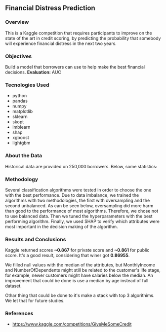 ## Financial Distress Prediction
### Overview
This is a Kaggle competition that requires participants to improve on the state of the art in credit scoring, by predicting the probability that somebody will experience financial distress in the next two years.
### Objectives
Build a model that borrowers can use to help make the best financial decisions. **Evaluation:** AUC
### Tecnologies Used
* python
* pandas
* numpy
* matplotlib
* sklearn
* skopt
* imblearn
* shap
* xgboost
* lightgbm
### About the Data
Historical data are provided on 250,000 borrowers. Below, some statistics:




### Methodology
Several classification algorithms were tested in order to choose the one with the best performance. Due to data imbalance, we trained the algorithms with two methodologies, the first with oversampling and the second unbalanced. As can be seen below, oversampling did more harm than good to the performance of most algorithms. Therefore, we chose not to use balanced data. Then we tuned the hyperparameters with the best performing algorithm. Finally, we used SHAP to verify which attributes were most important in the decision making of the algorithm.
### Results and Conclusions
Kaggle returned scores **~0.867** for private score and **~0.861** for public score. It's a good result, considering that winer got **0.86955**.

We filled null values with the median of the attributes, but MonthlyIncome and NumberOfDependents might still be related to the customer's life stage, for example, newer customers might have salaries below the median. An improvement that could be done is use a median by age instead of full dataset.

Othar thing that could be done to it's make a stack with top 3 algorithims. We let that for future studies.

### References
* https://www.kaggle.com/competitions/GiveMeSomeCredit
